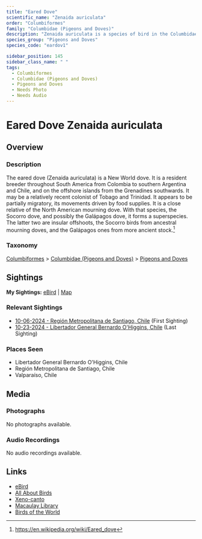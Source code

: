 ```yaml
---
title: "Eared Dove"
scientific_name: "Zenaida auriculata"
order: "Columbiformes"
family: "Columbidae (Pigeons and Doves)"
description: "Zenaida auriculata is a species of bird in the Columbidae (Pigeons and Doves) family. It has been observed 11 times."
species_group: "Pigeons and Doves"
species_code: "eardov1"

sidebar_position: 145
sidebar_class_name: " "
tags: 
  - Columbiformes
  - Columbidae (Pigeons and Doves)
  - Pigeons and Doves
  - Needs Photo
  - Needs Audio
---
```


# Eared Dove <span className='sci_name'>Zenaida auriculata</span>

## Overview

### Description
The eared dove (Zenaida auriculata) is a New World dove. It is a resident breeder throughout South America from Colombia to southern Argentina and Chile, and on the offshore islands from the Grenadines southwards. It may be a relatively recent colonist of Tobago and Trinidad. It appears to be partially migratory, its movements driven by food supplies.
It is a close relative of the North American mourning dove. With that species, the Socorro dove, and possibly the Galápagos dove, it forms a superspecies. The latter two are insular offshoots, the Socorro birds from ancestral mourning doves, and the Galápagos ones from more ancient stock.[^1]

[^1]: https://en.wikipedia.org/wiki/Eared_dove

### Taxonomy
[Columbiformes](/tags/columbiformes) > [Columbidae (Pigeons and Doves)](/tags/columbidae-pigeons-and-doves) > [Pigeons and Doves](/tags/pigeons-and-doves)


## Sightings

**My Sightings:** [eBird](https://ebird.org/lifelist?r=world&time=life&spp=eardov1) | [Map](/map?species_code=eardov1)

### Relevant Sightings

* [10-06-2024 - Región Metropolitana de Santiago, Chile](https://ebird.org/checklist/S197782095) (First Sighting)
* [10-23-2024 - Libertador General Bernardo O'Higgins, Chile](https://ebird.org/checklist/S199973075) (Last Sighting)

### Places Seen

* Libertador General Bernardo O'Higgins, Chile
* Región Metropolitana de Santiago, Chile
* Valparaíso, Chile



## Media
### Photographs
No photographs available.

### Audio Recordings
No audio recordings available.

## Links
* [eBird](https://ebird.org/species/eardov1) 
* [All About Birds](https://www.allaboutbirds.org/guide/eardov1) 
* [Xeno-canto](https://www.xeno-canto.org/species/zenaida-auriculata) 
* [Macaulay Library](https://search.macaulaylibrary.org/catalog?taxonCode=eardov1&sort=rating_rank_desc)
* [Birds of the World](https://birdsoftheworld.org/bow/species/eardov1)
